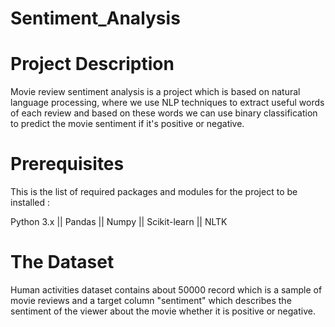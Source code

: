 # Sentiment_Analysis
# Project Description
Movie review sentiment analysis is a project which is based on natural language processing, where we use NLP techniques to extract useful words of each review and based on these words we can use binary classification to predict the movie sentiment if it's positive or negative.

# Prerequisites
This is the list of required packages and modules for the project to be installed :

Python 3.x ||
Pandas ||
Numpy ||
Scikit-learn ||
NLTK

# The Dataset
Human activities dataset contains about 50000 record which is a sample of movie reviews and a target column "sentiment" which describes the sentiment of the viewer about the movie whether it is positive or negative.
